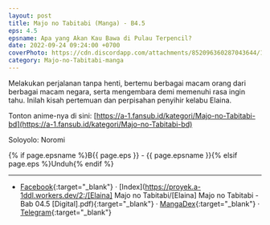 ```yaml
---
layout: post
title: Majo no Tabitabi (Manga) - B4.5
eps: 4.5
epsname: Apa yang Akan Kau Bawa di Pulau Terpencil?
date: 2022-09-24 09:24:00 +0700
coverPhoto: https://cdn.discordapp.com/attachments/852096360287043644/1075786834715627551/bab4.5.png
category: Majo-no-Tabitabi-manga
---
```


Melakukan perjalanan tanpa henti, bertemu berbagai macam orang dari berbagai macam negara, serta mengembara demi memenuhi rasa ingin tahu. Inilah kisah pertemuan dan perpisahan penyihir kelabu Elaina.

Tonton anime-nya di sini: [https://a-1.fansub.id/kategori/Majo-no-Tabitabi-bd](https://a-1.fansub.id/kategori/Majo-no-Tabitabi-bd)

Soloyolo: Noromi

{% if page.epsname %}B{{ page.eps }} - {{ page.epsname }}{% elsif page.eps %}Unduh{% endif %}

---
- [Facebook](https://www.facebook.com/a1fansub/posts/pfbid02ZwDLjecDJtkc4B8eRGJTynriLYWwhMCAh6dcNGNUeK3C819aaDMGrA6kbEZZS6yUl){:target="_blank"} &middot; [Index](https://proyek.a-1ddl.workers.dev/2:/[Elaina] Majo no Tabitabi/[Elaina] Majo no Tabitabi - Bab 04.5 [Digital].pdf){:target="_blank"} &middot; [MangaDex](https://mangadex.org/chapter/bac4f688-dcfd-49d1-9c15-5d5c1d75b839){:target="_blank"} &middot; [Telegram](https://t.me/a1fansubweeklies/221){:target="_blank"}